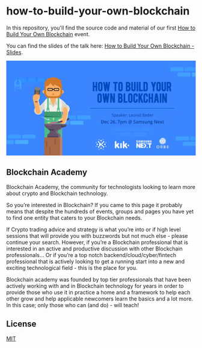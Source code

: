 # how-to-build-your-own-blockchain

In this repository, you'll find the source code and material of our first [How to Build Your Own Blockchain](https://www.facebook.com/events/541216486228386/) event.

You can find the slides of the talk here: [How to Build Your Own Blockchain - Slides](https://docs.google.com/presentation/d/10HVb0P8GfDHTnBbOvr6SnEqFB498Ia09RINFIEXbw8Q/edit?usp=sharing).

![How to Build Your Own Blockchain](images/event.png)

## Blockchain Academy

Blockchain Academy, the community for technologists looking to learn more about crypto and Blockchain technology.

So you’re interested in Blockchain? If you came to this page it probably means that despite the hundreds of events, groups and pages you have yet to find one entity that caters to your Blockchain needs.

If Crypto trading advice and strategy is what you’re into or if high level sessions that will provide you with buzzwords but not much else - please continue your search. However, if you’re a Blockchain professional that is interested in an active and productive discussion with other Blockchain professionals… Or if you’re a top notch backend/cloud/cyber/fintech professional that is actively looking to get a running start into a new and exciting technological field - this is the place for you.

Blockchain academy was founded by top tier professionals that have been actively working with and in Blockchain technology for years in order to provide those who use it in practice a home and a framework to help each other grow and help applicable newcomers learn the basics and a lot more. In this case; only those who can (and do) - will teach!

## License

[MIT](LICENSE)
